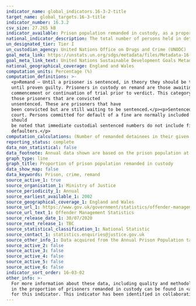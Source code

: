 ```yaml
---
indicator_name: global_indicators.16-3-2-title
target_name: global_targets.16-3-title
indicator_number: 16.3.2
csv_size: 27.265 kB
indicator_available: Prison population remanded in custody, as a proportion of overall prison population
national_indicator_description: The total number of persons held in detention who have not yet been sentenced, as a percentage of the total number of persons held in detention, on a specified date.
un_designated_tier: Tier I
un_custodian_agency: United Nations Office on Drugs and Crime (UNODC)
goal_meta_link: https://unstats.un.org/sdgs/metadata/files/Metadata-16-03-02.pdf
goal_meta_link_text: United Nations Sustainable Development Goals Metadata (PDF 209 KB)
national_geographical_coverage: England and Wales
computation_units: Percentage (%)
computation_definitions: >-
  <p>Remand – Until a prisoner is sentenced, in theory they should be treated as innocent
  until proven guilty. Prisoners in custody on remand are those awaiting
  commencement or continuation of trial prior to verdict. This category also includes
  those prisoners that are convicted
  unsentenced. These are prisoners that have
  been convicted but are still waiting to be sentenced.</p><p>Sentenced – Those held in custody as a result of receiving a sentence in a criminal
  court. Persons committed for default of a fine are normally included in this group. It
  should
  be noted that immediate custodial sentenced numbers do not include fine
  defaulters.</p>
computation_calculations: (Number of remanded detainees in their given group / prison population in their given group) * 100
reporting_status: complete
data_non_statistical: false
data_footnote: Annual data shown are based on the prison population at 30 June of each year. Data prior to 2009 is available from the source but is not presented here due to a  change in the data series.
graph_type: line
graph_title: Proportion of prison population remanded in custody
data_show_map: false
data_keywords: Prison, crime, remand
source_active_1: true
source_organisation_1: Ministry of Justice
source_periodicity_1: Annual
source_earliest_available_1: 2002
source_geographical_coverage_1: England and Wales
source_url_1: https://www.gov.uk/government/statistics/offender-management-statistics-quarterly-january-to-march-2020--2
source_url_text_1: Offender Management Statistics
source_release_date_1: 30/07/2020
source_next_release_1: TBC
source_statistical_classification_1: National Statistic
source_contact_1: statistics.enquiries@justice.gov.uk
source_other_info_1: Data acquired from the Annual Prison Population tables (A1.7 and A1.11).
source_active_2: false
source_active_3: false
source_active_4: false
source_active_5: false
source_active_6: false
indicator_sort_order: 16-03-02
other_info: >-
  For more information about these data, including quality and methodology please see the <a href="https://www.gov.uk/government/statistics/offender-management-statistics-quarterly-january-to-march-2020--2">Guide to offender management statistics</a>. An explanation of the recent increase
  in the proportion of prisoners remanded in custody can be found in <a href="https://www.gov.uk/government/statistics/offender-management-statistics-quarterly-january-to-march-2020--2">Offender management statistics quarterly - January to March 2020.</a> Data follows the UN specification
  for this indicator. This indicator has been identified in collaboration with topic experts.
---
```

